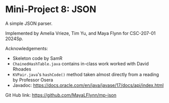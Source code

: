 Mini-Project 8: JSON
====================

A simple JSON parser.

Implemented by Amelia Vrieze, Tim Yu, and Maya Flynn for CSC-207-01 2024Sp.

Acknowledgements:

* Skeleton code by SamR
* `ChainedHashTable.java` contains in-class work worked with David Rhoades
* `KVPair.java`'s `hashCode()` method taken almost directly from a reading by Professor Osera
* Javadoc: https://docs.oracle.com/en/java/javase/17/docs/api/index.html

Git Hub link:
https://github.com/MayaLFlynn/mp-json
